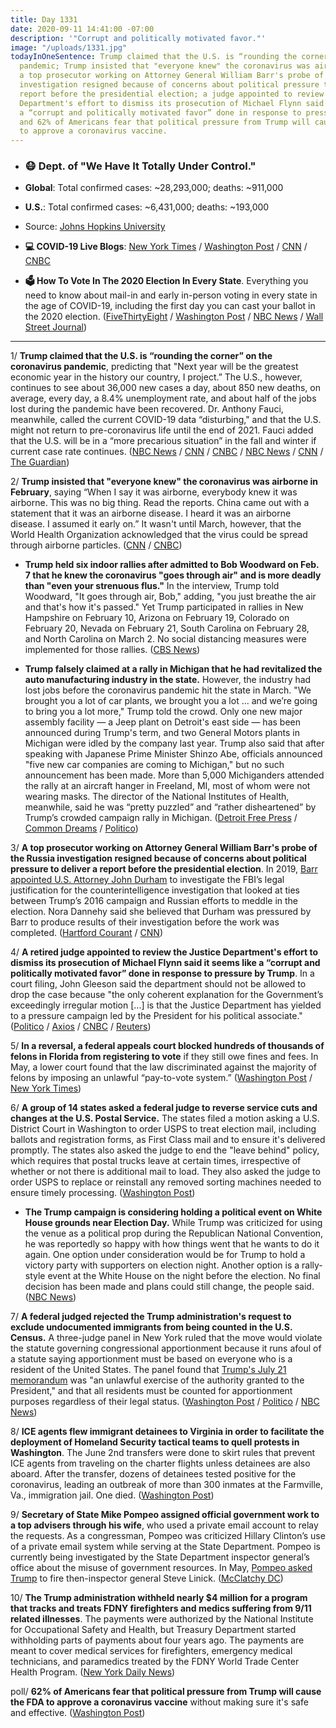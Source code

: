 ```yaml
---
title: Day 1331
date: 2020-09-11 14:41:00 -07:00
description: '"Corrupt and politically motivated favor."'
image: "/uploads/1331.jpg"
todayInOneSentence: Trump claimed that the U.S. is “rounding the corner” on the coronavirus
  pandemic; Trump insisted that "everyone knew" the coronavirus was airborne in February;
  a top prosecutor working on Attorney General William Barr's probe of the Russia
  investigation resigned because of concerns about political pressure to deliver a
  report before the presidential election; a judge appointed to review the Justice
  Department's effort to dismiss its prosecution of Michael Flynn said it seems like
  a “corrupt and politically motivated favor” done in response to pressure by Trump;
  and 62% of Americans fear that political pressure from Trump will cause the FDA
  to approve a coronavirus vaccine.
---
```


* ### 😷 Dept. of "We Have It Totally Under Control."

* **Global**: Total confirmed cases: \~28,293,000; deaths: \~911,000

* **U.S.**: Total confirmed cases: \~6,431,000; deaths: \~193,000

* Source: [Johns Hopkins University](https://coronavirus.jhu.edu/map.html)

* **💻 COVID-19 Live Blogs**: [New York Times](https://www.nytimes.com/2020/09/11/world/covid-19-coronavirus.html?action=click&module=Top%20Stories&pgtype=Homepage) / [Washington Post](https://www.washingtonpost.com/nation/2020/09/10/coronavirus-covid-live-updates-us/) / [CNN](https://www.cnn.com/world/live-news/coronavirus-pandemic-09-11-20-intl/index.html) / [CNBC](https://www.cnbc.com/2020/09/11/coronavirus-live-updates.html)

* **🗳 How To Vote In The 2020 Election In Every State**. Everything you need to know about mail-in and early in-person voting in every state in the age of COVID-19, including the first day you can cast your ballot in the 2020 election. ([FiveThirtyEight](https://projects.fivethirtyeight.com/how-to-vote-2020/) / [Washington Post](https://www.washingtonpost.com/elections/2020/how-to-vote/) / [NBC News](https://www.nbcnews.com/specials/plan-your-vote-state-by-state-guide-voting-by-mail-early-in-person-voting-election/index.html?cid=bc_npd_nn_ms_np-1_200816) / [Wall Street Journal](https://www.wsj.com/articles/how-to-vote-by-mail-in-every-state-11597840923))

---

1/ **Trump claimed that the U.S. is “rounding the corner” on the coronavirus pandemic**, predicting that "Next year will be the greatest economic year in the history our country, I project.” The U.S., however, continues to see about 36,000 new cases a day, about 850 new deaths, on average, every day, a 8.4% unemployment rate, and about half of the jobs lost during the pandemic have been recovered. Dr. Anthony Fauci, meanwhile, called the current COVID-19 data “disturbing," and that the U.S. might not return to pre-coronavirus life until the end of 2021. Fauci added that the U.S. will be in a “more precarious situation” in the fall and winter if current case rate continues. ([NBC News](https://www.nbcnews.com/business/economy/trump-touts-big-job-gains-says-u-s-rounding-corner-n1239489) / [CNN](https://www.cnn.com/2020/09/11/health/us-coronavirus-friday/) / [CNBC](https://www.cnbc.com/2020/09/11/us-coronavirus-data-is-disturbing-dr-fauci-says-in-disputing-trump.html) / [NBC News](https://www.nbcnews.com/health/health-news/fauci-says-us-won-t-get-back-normal-until-late-n1239882) / [CNN](https://www.cnn.com/2020/09/11/health/fauci-normal-life-2021/index.html) / [The Guardian](https://www.theguardian.com/world/live/2020/sep/11/coronavirus-live-news-fauci-says-us-needs-to-hunker-down-this-winter-global-cases-near-28m?page=with:block-5f5bbdea8f08ec7b9ce78a1d#block-5f5bbdea8f08ec7b9ce78a1d))

2/ **Trump insisted that "everyone knew" the coronavirus was airborne in February**, saying “When I say it was airborne, everybody knew it was airborne. This was no big thing. Read the reports. China came out with a statement that it was an airborne disease. I heard it was an airborne disease. I assumed it early on.”  It wasn't until March, however, that the World Health Organization acknowledged that the virus could be spread through airborne particles. ([CNN](https://www.cnn.com/2020/09/10/politics/trump-woodward-tapes-michigan/index.html) / [CNBC](https://www.cnbc.com/2020/09/10/trump-says-everyone-knew-the-coronavirus-was-airborne-in-february-its-no-big-thing.html))

* **Trump held six indoor rallies after admitted to Bob Woodward on Feb. 7 that he knew the coronavirus "goes through air" and is more deadly than "even your strenuous flus."** In the interview, Trump told Woodward, "It goes through air, Bob," adding, "you just breathe the air and that's how it's passed." Yet Trump participated in rallies in New Hampshire on February 10, Arizona on February 19, Colorado on February 20, Nevada on February 21, South Carolina on February 28, and North Carolina on March 2. No social distancing measures were implemented for those rallies. ([CBS News](https://www.cbsnews.com/news/trump-rallies-after-coronavirus-airborne/))

* **Trump falsely claimed at a rally in Michigan that he had revitalized the auto manufacturing industry in the state.** However, the industry had lost jobs before the coronavirus pandemic hit the state in March. "We brought you a lot of car plants, we brought you a lot ... and we’re going to bring you a lot more," Trump told the crowd. Only one new major assembly facility — a Jeep plant on Detroit's east side — has been announced during Trump's term, and two General Motors plants in Michigan were idled by the company last year. Trump also said that after speaking with Japanese Prime Minister Shinzo Abe, officials announced "five new car companies are coming to Michigan," but no such announcement has been made. More than 5,000 Michiganders attended the rally at an aircraft hanger in Freeland, MI, most of whom were not wearing masks. The director of the National Institutes of Health, meanwhile, said he was “pretty puzzled” and “rather disheartened” by Trump’s crowded campaign rally in Michigan. ([Detroit Free Press](https://www.freep.com/story/news/politics/elections/2020/09/10/trump-michigan-rally-auto-claims/5768672002/) / [Common Dreams](https://www.commondreams.org/news/2020/09/11/its-superspreader-event-few-masks-sight-packed-trump-campaign-rally-michigan) / [Politico](https://www.politico.com/news/2020/09/11/nih-official-disheartened-by-trump-rally-412312))

3/ **A top prosecutor working on Attorney General William Barr's probe of the Russia investigation resigned because of concerns about political pressure to deliver a report before the presidential election**. In 2019, [Barr appointed U.S. Attorney John Durham](https://whatthefuckjusthappenedtoday.com/2019/10/25/day-1009/#attorney-general-william-barr%E2%80%99s-revi) to investigate the FBI’s legal justification for the counterintelligence investigation that looked at ties between Trump’s 2016 campaign and Russian efforts to meddle in the election. Nora Dannehy said she believed that Durham was pressured by Barr to produce results of their investigation before the work was completed. ([Hartford Courant](https://www.courant.com/news/connecticut/hc-news-john-durham-dannehy-resignation-20200911-20200911-xcsapnq7g5e63kvtw5aqi7cv34-story.html) / [CNN](https://www.cnn.com/2020/09/11/politics/nora-dannehy-john-durham/index.html))

4/ **A retired judge appointed to review the Justice Department's effort to dismiss its prosecution of Michael Flynn said it seems like a “corrupt and politically motivated favor” done in response to pressure by Trump**. In a court filing, John Gleeson said the department should not be allowed to drop the case because "the only coherent explanation for the Government’s exceedingly irregular motion \[...\] is that the Justice Department has yielded to a pressure campaign led by the President for his political associate." ([Politico](https://www.politico.com/news/2020/09/11/court-corrupt-doj-drop-michael-flynn-case-412555) / [Axios](https://www.axios.com/trump-michael-flynn-bill-barr-b1dd0c61-2bec-4671-8cde-d4595c3d0213.html) / [CNBC](https://www.cnbc.com/2020/09/11/justice-dept-caved-to-trump-pressure-campaign-to-drop-michael-flynn-prosecution-lawyer-says.html) / [Reuters](https://www.reuters.com/article/us-usa-trump-flynn/us-judge-urged-to-stop-corrupt-reversal-in-case-of-trump-ex-aide-flynn-idUSKBN2622GH))

5/ **In a reversal, a federal appeals court blocked hundreds of thousands of felons in Florida from registering to vote** if they still owe fines and fees. In May, a lower court found that the law discriminated against the majority of felons by imposing an unlawful “pay-to-vote system.” ([Washington Post](https://www.washingtonpost.com/politics/florida-felon-voting/2020/09/11/9a6b5d3a-f45e-11ea-bc45-e5d48ab44b9f_story.html) / [New York Times](https://www.nytimes.com/live/2020/09/11/us/trump-vs-biden/in-a-reversal-a-federal-appeals-court-says-florida-felons-must-pay-fines-and-fees-before-voting))

6/ **A group of 14 states asked a federal judge to reverse service cuts and changes at the U.S. Postal Service.** The states filed a motion asking a U.S. District Court in Washington to order USPS to treat election mail, including ballots and registration forms, as First Class mail and to ensure it's delivered promptly. The states also asked the judge to end the "leave behind" policy, which requires that postal trucks leave at certain times, irrespective of whether or not there is additional mail to load. They also asked the judge to order USPS to replace or reinstall any removed sorting machines needed to ensure timely processing. ([Washington Post](https://www.washingtonpost.com/health/states-ask-judge-to-reverse-changes-at-us-postal-service/2020/09/10/40e06302-f399-11ea-8025-5d3489768ac8_story.html))

* **The Trump campaign is considering holding a political event on White House grounds near Election Day.** While Trump was criticized for using the venue as a political prop during the Republican National Convention, he was reportedly so happy with how things went that he wants to do it again. One option under consideration would be for Trump to hold a victory party with supporters on election night. Another option is a rally-style event at the White House on the night before the election. No final decision has been made and plans could still change, the people said. ([NBC News](https://www.nbcnews.com/politics/2020-election/trump-campaign-weighing-white-house-event-around-election-day-n1239762))

7/ **A federal judged rejected the Trump administration's request to exclude undocumented immigrants from being counted in the U.S. Census.** A three-judge panel in New York ruled that the move would violate the statute governing congressional apportionment because it runs afoul of a statute saying apportionment must be based on everyone who is a resident of the United States. The panel found that [Trump's July 21 memorandum](https://whatthefuckjusthappenedtoday.com/2020/07/21/day-1279/#4-trump-signed-a-memorandum-seeking) was "an unlawful exercise of the authority granted to the President," and that all residents must be counted for apportionment purposes regardless of their legal status. ([Washington Post](https://www.washingtonpost.com/local/social-issues/trump-census-documents/2020/09/10/6c2bdcce-f3a0-11ea-bc45-e5d48ab44b9f_story.html) / [Politico](https://www.politico.com/news/2020/09/10/court-blocks-trump-census-order-on-undocumented-immigrants-412052) / [NBC News](https://www.nbcnews.com/politics/donald-trump/federal-judges-rule-trump-can-t-exclude-people-u-s-n1239826))

8/ **ICE agents flew immigrant detainees to Virginia in order to facilitate the deployment of Homeland Security tactical teams to quell protests in Washington**. The June 2nd transfers were done to skirt rules that prevent ICE agents from traveling on the charter flights unless detainees are also aboard. After the transfer, dozens of detainees tested positive for the coronavirus, leading an outbreak of more than 300 inmates at the Farmville, Va., immigration jail. One died. ([Washington Post](https://www.washingtonpost.com/coronavirus/ice-air-farmville-protests-covid/2020/09/11/f70ebe1e-e861-11ea-bc79-834454439a44_story.html))

9/ **Secretary of State Mike Pompeo assigned official government work to a top advisers through his wife**, who used a private email account to relay the requests. As a congressman, Pompeo was criticized Hillary Clinton’s use of a private email system while serving at the State Department. Pompeo is currently being investigated by the State Department inspector general’s office about the misuse of government resources. In May, [Pompeo asked Trump](https://whatthefuckjusthappenedtoday.com/2020/05/18/day-1215/#3-trump-fired-the-state-department-i) to fire then-inspector general Steve Linick. ([McClatchy DC](https://www.mcclatchydc.com/news/politics-government/white-house/article245664835.html))

10/ **The Trump administration withheld nearly $4 million for a program that tracks and treats FDNY firefighters and medics suffering from 9/11 related illnesses**. The payments were authorized by the National Institute for Occupational Safety and Health, but Treasury Department started withholding parts of payments about four years ago. The payments are meant to cover medical services for firefighters, emergency medical technicians, and paramedics treated by the FDNY World Trade Center Health Program. ([New York Daily News](https://www.nydailynews.com/news/politics/ny-fdny-911-health-program-treasury-20200910-s7yam67j6vhmhbdzg6ordanfdm-story.html))

poll/ **62% of Americans fear that political pressure from Trump will cause the FDA to approve a coronavirus vaccine** without making sure it's safe and effective. ([Washington Post](https://www.washingtonpost.com/nation/2020/09/10/coronavirus-covid-live-updates-us/))